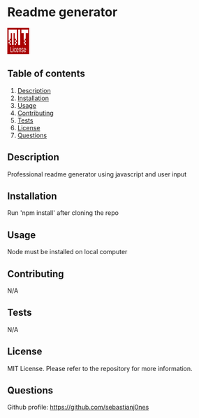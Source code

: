 # Readme generator
<img src="./images/mitlicense.png" alt="License badge" width="50" height="60">

## Table of contents
1. [Description](#Description)
2. [Installation](#Installation) 
3. [Usage](#Usage)
4. [Contributing](#Contributing)
5. [Tests](#Tests)
6. [License](#License)
7. [Questions](#Questions)

## Description
Professional readme generator using javascript and user input
## Installation
Run 'npm install' after cloning the repo
## Usage
Node must be installed on local computer
## Contributing
N/A
## Tests
N/A
## License
MIT License. Please refer to the repository for more information.
## Questions
Github profile: https://github.com/sebastianj0nes
</br>

